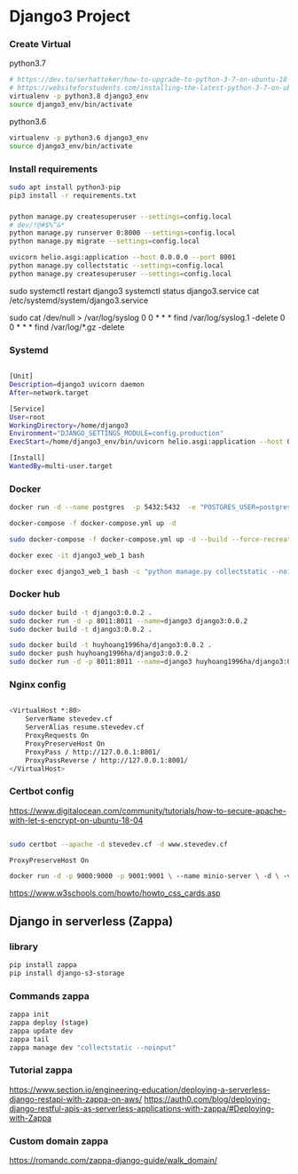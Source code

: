 
# Django3 Project

### Create Virtual 
python3.7
```sh
# https://dev.to/serhatteker/how-to-upgrade-to-python-3-7-on-ubuntu-18-04-18-10-5hab
# https://websiteforstudents.com/installing-the-latest-python-3-7-on-ubuntu-16-04-18-04/
virtualenv -p python3.8 django3_env
source django3_env/bin/activate
```

python3.6
```sh
virtualenv -p python3.6 django3_env
source django3_env/bin/activate
```


### Install requirements
```sh
sudo apt install python3-pip
pip3 install -r requirements.txt 
```

### 
```sh
python manage.py createsuperuser --settings=config.local
# dev/!@#$%^&*
python manage.py runserver 0:8000 --settings=config.local
python manage.py migrate --settings=config.local

uvicorn helio.asgi:application --host 0.0.0.0 --port 8001
python manage.py collectstatic --settings=config.local
python manage.py createsuperuser --settings=config.local
```
sudo systemctl restart django3
systemctl status django3.service
cat /etc/systemd/system/django3.service

sudo cat /dev/null > /var/log/syslog
0 0 * * *  find  /var/log/syslog.1  -delete
0 0 * * *  find  /var/log/*.gz -delete


### Systemd
```sh

[Unit]
Description=django3 uvicorn daemon
After=network.target

[Service]
User=root
WorkingDirectory=/home/django3
Environment="DJANGO_SETTINGS_MODULE=config.production"
ExecStart=/home/django3_env/bin/uvicorn helio.asgi:application --host 0.0.0.0 --port 8001 --log-config log.ini

[Install]
WantedBy=multi-user.target
```
### Docker
```sh
docker run -d --name postgres  -p 5432:5432  -e "POSTGRES_USER=postgres"  -e "POSTGRES_PASSWORD=postgres"  postgres:10.17

docker-compose -f docker-compose.yml up -d

sudo docker-compose -f docker-compose.yml up -d --build --force-recreate web

docker exec -it django3_web_1 bash

docker exec django3_web_1 bash -c "python manage.py collectstatic --noinput"

```

### Docker hub
```sh
sudo docker build -t django3:0.0.2 .
sudo docker run -d -p 8011:8011 --name=django3 django3:0.0.2
sudo docker build -t django3:0.0.2 .

sudo docker build -t huyhoang1996ha/django3:0.0.2 .
sudo docker push huyhoang1996ha/django3:0.0.2
sudo docker run -d -p 8011:8011 --name=django3 huyhoang1996ha/django3:0.0.5
```



### Nginx config
```sh

<VirtualHost *:80>
    ServerName stevedev.cf
    ServerAlias resume.stevedev.cf
    ProxyRequests On
    ProxyPreserveHost On
    ProxyPass / http://127.0.0.1:8001/
    ProxyPassReverse / http://127.0.0.1:8001/
</VirtualHost>
```

### Certbot config

https://www.digitalocean.com/community/tutorials/how-to-secure-apache-with-let-s-encrypt-on-ubuntu-18-04


```sh

sudo certbot --apache -d stevedev.cf -d www.stevedev.cf

ProxyPreserveHost On

docker run -d -p 9000:9000 -p 9001:9001 \ --name minio-server \ -d \ -v /minio-server/data:/data \ -e "MINIO_ROOT_USER=huyhoang1996ha" \ -e "MINIO_ROOT_PASSWORD=huyhoang@123" \ quay.io/minio/minio server /data --console-address ":9001"
```



https://www.w3schools.com/howto/howto_css_cards.asp



## Django in serverless (Zappa)
### library
```sh
pip install zappa
pip install django-s3-storage
```

### Commands zappa
```sh
zappa init
zappa deploy (stage)
zappa update dev
zappa tail
zappa manage dev "collectstatic --noinput"

```

### Tutorial zappa
https://www.section.io/engineering-education/deploying-a-serverless-django-restapi-with-zappa-on-aws/
https://auth0.com/blog/deploying-django-restful-apis-as-serverless-applications-with-zappa/#Deploying-with-Zappa

### Custom domain zappa
https://romandc.com/zappa-django-guide/walk_domain/
